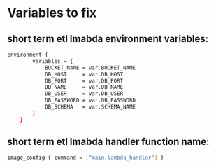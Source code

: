 # Variables to fix

## short term etl lmabda environment variables:

```bash
environment {
        variables = {
            BUCKET_NAME = var.BUCKET_NAME
            DB_HOST     = var.DB_HOST
            DB_PORT     = var.DB_PORT
            DB_NAME     = var.DB_NAME
            DB_USER     = var.DB_USER
            DB_PASSWORD = var.DB_PASSWORD
            DB_SCHEMA   = var.SCHEMA_NAME
        }
    }
```

## short term etl lmabda handler function name:
```bash
image_config { command = ["main.lambda_handler"] }
```